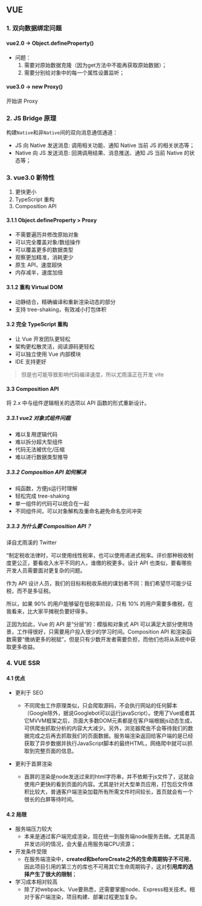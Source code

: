 ## VUE
### 1. 双向数据绑定问题
#### vue2.0 -> Object.defineProperty()
* 问题：
    1. 需要对原始数据克隆（因为get方法中不能再获取原始数据）；
    2. 需要分别给对象中的每一个属性设置监听；
#### vue3.0 -> new Proxy()
开始讲 Proxy

### 2. JS Bridge 原理
构建`Native`和非`Native`间的双向消息通信通道：
- JS 向 Native 发送消息: 调用相关功能、通知 Native 当前 JS 的相关状态等；
- Native 向 JS 发送消息: 回溯调用结果、消息推送、通知 JS 当前 Native 的状态等；

### 3. vue3.0 新特性
1. 更快更小
2. TypeScript 重构
3. Composition API

#### 3.1.1 Object.defineProperty >  Proxy
* 不需要遍历并修改原始对象
* 可以完全覆盖对象/数组操作
* 可以覆盖更多的数据类型
* 观察更加精准，消耗更少
* 原生 API，速度超快
* 内存减半，速度加倍

#### 3.1.2 重构 Virtual DOM
* 动静结合，精确编译和重新渲染动态的部分
* 支持 tree-shaking，有效减小打包体积

#### 3.2 完全 TypeScript 重构
* 让 Vue 开发团队更轻松 
* 架构更松散灵活，阅读源码更轻松 
* 可以独立使用 Vue 内部模块 
* IDE 支持更好
> 但是也可能导致影响代码编译速度，所以尤雨溪正在开发 vite

#### 3.3 Composition API
将 2.x 中与组件逻辑相关的选项以 API 函数的形式重新设计。

##### 3.3.1 vue2 对象式组件问题
* 难以复用逻辑代码
* 难以拆分超大型组件
* 代码无法被优化/压缩
* 难以进行数据类型推导

##### 3.3.2 Composition API 如何解决
* 纯函数，方便js运行时理解
* 轻松完成 tree-shaking
* 单一组件的代码可以统合在一起
* 不同组件间，可以对象解构及重命名避免命名空间冲突

##### 3.3.3 为什么要 Composition API？
译自尤雨溪的 Twitter

“制定税收法律时，可以使用线性税率，也可以使用递进式税率。评价那种税收制度更公正，要看收入水平不同的人，谁缴的税更多。设计 API 也类似，要看哪些开发人员需要面对更复杂的问题。

作为 API 设计人员，我们的目标和税收系统的谋划者不同：我们希望尽可能少征税，而不是多征税。

所以，如果 90% 的用户能够留在低税率阶段，只有 10% 的用户需要多缴税，在我看来，比大家平摊税负要好得多。

正因为如此，Vue 的 API 是“分层”的：模版和对象式 API 可以满足大部分使用场景，工作得很好，只需要用户投入很少的学习时间。Composition API 和渲染函数需要“缴纳更多的税赋”，但是只有少数开发者需要负担，而他们也将从系统中获取更多收益。

### 4. VUE SSR
#### 4.1 优点
- 更利于 SEO
  - 不同爬虫工作原理类似，只会爬取源码，不会执行网站的任何脚本（Google除外，据说Googlebot可以运行javaScript）。使用了Vue或者其它MVVM框架之后，页面大多数DOM元素都是在客户端根据js动态生成，可供爬虫抓取分析的内容大大减少。另外，浏览器爬虫不会等待我们的数据完成之后再去抓取我们的页面数据。服务端渲染返回给客户端的是已经获取了异步数据并执行JavaScript脚本的最终HTML，网络爬中就可以抓取到完整页面的信息。

- 更利于首屏渲染
  - 首屏的渲染是node发送过来的html字符串，并不依赖于js文件了，这就会使用户更快的看到页面的内容。尤其是针对大型单页应用，打包后文件体积比较大，普通客户端渲染加载所有所需文件时间较长，首页就会有一个很长的白屏等待时间。

#### 4.2 局限

- 服务端压力较大
  - 本来是通过客户端完成渲染，现在统一到服务端node服务去做。尤其是高并发访问的情况，会大量占用服务端CPU资源；
- 开发条件受限
  - 在服务端渲染中，**created和beforeCreate之外的生命周期钩子不可用**，因此项目引用的第三方的库也不可用其它生命周期钩子，这对**引用库的选择产生了很大的限制**；
- 学习成本相对较高
  - 除了对webpack、Vue要熟悉，还需要掌握node、Express相关技术。相对于客户端渲染，项目构建、部署过程更加复杂。








